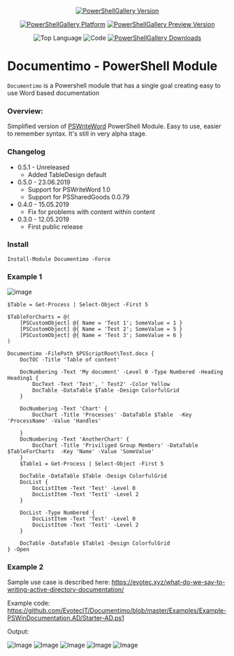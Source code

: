 ﻿<center>

[![PowerShellGallery Version](https://img.shields.io/powershellgallery/v/Documentimo.svg)](https://www.powershellgallery.com/packages/Documentimo)

[![PowerShellGallery Platform](https://img.shields.io/powershellgallery/p/Documentimo.svg)](https://www.powershellgallery.com/packages/Documentimo)
[![PowerShellGallery Preview Version](https://img.shields.io/powershellgallery/vpre/Documentimo.svg?label=powershell%20gallery%20preview&colorB=yellow)](https://www.powershellgallery.com/packages/Documentimo)

![Top Language](https://img.shields.io/github/languages/top/evotecit/Documentimo.svg)
![Code](https://img.shields.io/github/languages/code-size/evotecit/Documentimo.svg)
[![PowerShellGallery Downloads](https://img.shields.io/powershellgallery/dt/Documentimo.svg)](https://www.powershellgallery.com/packages/Documentimo)

</center>

# Documentimo - PowerShell Module
`Documentimo` is a Powershell module that has a single goal creating easy to use Word based documentation

### Overview:
Simplified version of [PSWriteWord](https://github.com/EvotecIT/PSWriteWord) PowerShell Module. Easy to use, easier to remember syntax. It's still in very alpha stage.

### Changelog

- 0.5.1 - Unreleased
  - Added TableDesign default
- 0.5.0 - 23.06.2019
  - Support for PSWriteWord 1.0
  - Support for PSSharedGoods 0.0.79
- 0.4.0 - 15.05.2019
  - Fix for problems with content within content
- 0.3.0 - 12.05.2019
  - First public release


### Install

```
Install-Module Documentimo -Force
```

### Example 1

![image](https://evotec.xyz/wp-content/uploads/2019/05/img_5cd7ffc9bab8f.png)

```
$Table = Get-Process | Select-Object -First 5

$TableForCharts = @(
    [PSCustomObject] @{ Name = 'Test 1'; SomeValue = 1 }
    [PSCustomObject] @{ Name = 'Test 2'; SomeValue = 5 }
    [PSCustomObject] @{ Name = 'Test 3'; SomeValue = 6 }
)

Documentimo -FilePath $PSScriptRoot\Test.docx {
    DocTOC -Title 'Table of content'

    DocNumbering -Text 'My document' -Level 0 -Type Numbered -Heading Heading1 {
        DocText -Text 'Test', ' Test2' -Color Yellow
        DocTable -DataTable $Table -Design ColorfulGrid
    }

    DocNumbering -Text 'Chart' {
        DocChart -Title 'Processes' -DataTable $Table  -Key 'ProcessName' -Value 'Handles'

    }
    DocNumbering -Text 'AnotherChart' {
        DocChart -Title 'Priviliged Group Members' -DataTable $TableForCharts  -Key 'Name' -Value 'SomeValue'
    }
    $Table1 = Get-Process | Select-Object -First 5

    DocTable -DataTable $Table -Design ColorfulGrid
    DocList {
        DocListItem -Text 'Test' -Level 0
        DocListItem -Text 'Test1' -Level 2
    }

    DocList -Type Numbered {
        DocListItem -Text 'Test' -Level 0
        DocListItem -Text 'Test1' -Level 2
    }

    DocTable -DataTable $Table1 -Design ColorfulGrid
} -Open
```


### Example 2

Sample use case is described here: https://evotec.xyz/what-do-we-say-to-writing-active-directory-documentation/

Example code: https://github.com/EvotecIT/Documentimo/blob/master/Examples/Example-PSWinDocumentation.AD/Starter-AD.ps1

Output:

![Image](https://evotec.xyz/wp-content/uploads/2019/05/img_5cd8006aabfde.png)
![Image](https://evotec.xyz/wp-content/uploads/2019/05/img_5cd8008d694d9.png)
![Image](https://evotec.xyz/wp-content/uploads/2019/05/img_5cd800a741a03.png)
![Image](https://evotec.xyz/wp-content/uploads/2019/05/img_5cd800bf42ba4.png)
![Image](https://evotec.xyz/wp-content/uploads/2019/05/img_5cd800ef8c547.png)